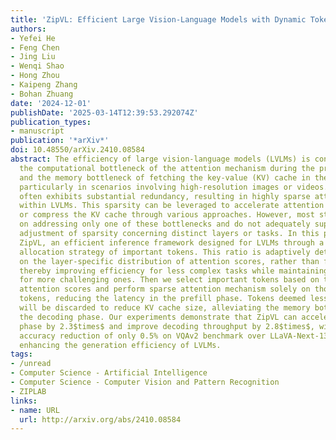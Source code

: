 ```yaml
---
title: 'ZipVL: Efficient Large Vision-Language Models with Dynamic Token Sparsification'
authors:
- Yefei He
- Feng Chen
- Jing Liu
- Wenqi Shao
- Hong Zhou
- Kaipeng Zhang
- Bohan Zhuang
date: '2024-12-01'
publishDate: '2025-03-14T12:39:53.292074Z'
publication_types:
- manuscript
publication: '*arXiv*'
doi: 10.48550/arXiv.2410.08584
abstract: The efficiency of large vision-language models (LVLMs) is constrained by
  the computational bottleneck of the attention mechanism during the prefill phase
  and the memory bottleneck of fetching the key-value (KV) cache in the decoding phase,
  particularly in scenarios involving high-resolution images or videos. Visual content
  often exhibits substantial redundancy, resulting in highly sparse attention maps
  within LVLMs. This sparsity can be leveraged to accelerate attention computation
  or compress the KV cache through various approaches. However, most studies focus
  on addressing only one of these bottlenecks and do not adequately support dynamic
  adjustment of sparsity concerning distinct layers or tasks. In this paper, we present
  ZipVL, an efficient inference framework designed for LVLMs through a dynamic ratio
  allocation strategy of important tokens. This ratio is adaptively determined based
  on the layer-specific distribution of attention scores, rather than fixed hyper-parameters,
  thereby improving efficiency for less complex tasks while maintaining high performance
  for more challenging ones. Then we select important tokens based on their normalized
  attention scores and perform sparse attention mechanism solely on those important
  tokens, reducing the latency in the prefill phase. Tokens deemed less important
  will be discarded to reduce KV cache size, alleviating the memory bottleneck in
  the decoding phase. Our experiments demonstrate that ZipVL can accelerate the prefill
  phase by 2.3$times$ and improve decoding throughput by 2.8$times$, with a minimal
  accuracy reduction of only 0.5% on VQAv2 benchmark over LLaVA-Next-13B model, effectively
  enhancing the generation efficiency of LVLMs.
tags:
- /unread
- Computer Science - Artificial Intelligence
- Computer Science - Computer Vision and Pattern Recognition
- ZIPLAB
links:
- name: URL
  url: http://arxiv.org/abs/2410.08584
---
```

